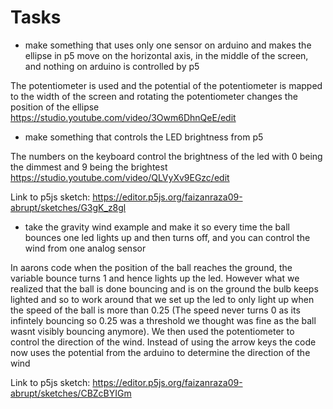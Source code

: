 # Tasks
- make something that uses only one sensor on arduino and makes the ellipse in p5 move on the horizontal axis, in the middle of the screen, and nothing on arduino is controlled by p5

The potentiometer is used and the potential of the potentiometer is mapped to the width of the screen and rotating the potentiometer changes the position of the ellipse
https://studio.youtube.com/video/3Owm6DhnQeE/edit

- make something that controls the LED brightness from p5

The numbers on the keyboard control the brightness of the led with 0 being the dimmest and 9 being the brightest
https://studio.youtube.com/video/QLVyXv9EGzc/edit

Link to p5js sketch: https://editor.p5js.org/faizanraza09-abrupt/sketches/G3gK_z8gl

- take the gravity wind example and make it so every time the ball bounces one led lights up and then turns off, and you can control the wind from one analog sensor

In aarons code when the position of the ball reaches the ground, the variable bounce turns 1 and hence lights up the led. However what we realized that the ball is done bouncing and is on the ground the bulb keeps lighted and so to work around that we set up the led to only light up when the speed  of the ball is more than 0.25 (The speed never turns 0 as its infintely bouncing so 0.25 was a threshold we thought was fine as the ball wasnt visibly bouncing anymore). We then used the potentiometer to control the direction of the wind. Instead of using the arrow keys the code now uses the potential from the arduino to determine the direction of the wind

Link to p5js sketch: https://editor.p5js.org/faizanraza09-abrupt/sketches/CBZcBYIGm
